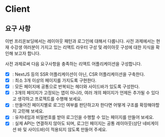 # Client

## 요구 사항

이번 프리온보딩에서는 레이아웃 패턴과 로그인에 대해서 다룹니다. 사전 과제에서는 현재 수강생 여러분이 가지고 있는 리액트 라우터 구성 및 레이아웃 구성에 대한 지식을 확인해 보고자 합니다.

사전 과제로써 다음 요구사항을 충족하는 리액트 어플리케이션을 구성합니다.

- [x] : NextJS 등의 SSR 어플리케이션이 아닌, CSR 어플리케이션을 구축한다.
- [x] : 최소 3개 이상의 페이지를 가지도록 구현한다.
- [x] : 모든 페이지에 공통으로 반복되는 헤더와 사이드바가 있도록 구성한다.
- [x] : 3개의 페이지가 고정되는 앱이 아니라, 여러 개의 페이지가 언제든 추가될 수 있다고 생각하고 프로젝트를 수행해 보세요.
- [x] : 만들어진 페이지별로 로그인 여부를 판단하고자 한다면 어떻게 구조를 확장해야할지 고민해 보세요.
- [x] : 유저네임과 비밀번호를 받아 로그인을 수행할 수 있는 페이지를 만들어 보세요.
- [x] : 실제 API는 연결하지 않아도 되며, 로그인 페이지는 공통 레이아웃(상단 네비게이션 바 및 사이드바)이 적용되지 않도록 만들어 주세요.
